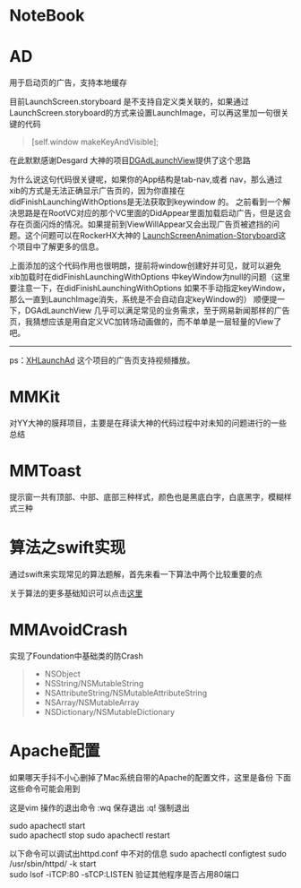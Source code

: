 # NoteBook


# AD

用于启动页的广告，支持本地缓存

目前LaunchScreen.storyboard 是不支持自定义类关联的，如果通过LaunchScreen.storyboard的方式来设置LaunchImage，可以再这里加一句很关键的代码

> [self.window makeKeyAndVisible]; 

在此默默感谢Desgard 大神的项目[DGAdLaunchView](https://github.com/Desgard/DGAdLaunchView)提供了这个思路

为什么说这句代码很关键呢，如果你的App结构是tab-nav,或者 nav，那么通过xib的方式是无法正确显示广告页的，因为你直接在didFinishLaunchingWithOptions是无法获取到keywindow 的。
之前看到一个解决思路是在RootVC对应的那个VC里面的DidAppear里面加载启动广告，但是这会存在页面闪烁的情况。如果提前到ViewWillAppear又会出现广告页被遮挡的问题。这个问题可以在RockerHX大神的 [LaunchScreenAnimation-Storyboard](https://github.com/RockerHX/LaunchScreenAnimation-Storyboard)这个项目中了解更多的信息。

上面添加的这个代码作用也很明朗，提前将window创建好并可见，就可以避免xib加载时在didFinishLaunchingWithOptions 中keyWindow为null的问题（这里要注意一下，在didFinishLaunchingWithOptions 如果不手动指定keyWindow，那么一直到LaunchImage消失，系统是不会自动自定keyWindow的）
顺便提一下，DGAdLaunchView 几乎可以满足常见的业务需求，至于网易新闻那样的广告页，我猜想应该是用自定义VC加转场动画做的，而不单单是一层轻量的View了吧。

***
ps：[XHLaunchAd](https://github.com/CoderZhuXH/XHLaunchAd) 这个项目的广告页支持视频播放。


# MMKit

对YY大神的膜拜项目，主要是在拜读大神的代码过程中对未知的问题进行的一些总结

# MMToast

提示窗一共有顶部、中部、底部三种样式，颜色也是黑底白字，白底黑字，模糊样式三种

# 算法之swift实现

通过swift来实现常见的算法题解，首先来看一下算法中两个比较重要的点

关于算法的更多基础知识可以点击[这里](https://github.com/mumusa/mumuno/blob/master/MarkDown/%E5%B8%B8%E8%A7%81%E7%AE%97%E6%B3%95%E8%A7%A3%E6%9E%90.md)

# MMAvoidCrash

实现了Foundation中基础类的防Crash

> + NSObject
> + NSString/NSMutableString
> + NSAttributeString/NSMutableAttributeString
> + NSArray/NSMutableArray
> + NSDictionary/NSMutableDictionary

# Apache配置

如果哪天手抖不小心删掉了Mac系统自带的Apache的配置文件，这里是备份
下面这些命令可能会用到

这是vim 操作的退出命令
:wq     保存退出
:q!     强制退出

sudo apachectl start    
sudo apachectl stop
sudo apachectl restart

以下命令可以调试出httpd.conf 中不对的信息
sudo apachectl configtest
sudo /usr/sbin/httpd/ -k start  
sudo lsof -iTCP:80 -sTCP:LISTEN     验证其他程序是否占用80端口





